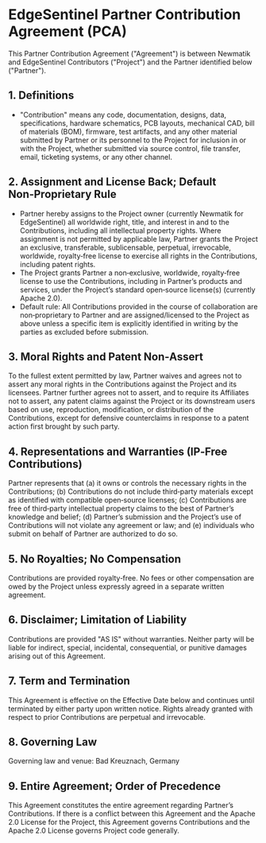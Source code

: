 # EdgeSentinel Partner Contribution Agreement (PCA)

This Partner Contribution Agreement ("Agreement") is between Newmatik and EdgeSentinel Contributors ("Project") and the Partner identified below ("Partner").

## 1. Definitions

- "Contribution" means any code, documentation, designs, data, specifications, hardware schematics, PCB layouts, mechanical CAD, bill of materials (BOM), firmware, test artifacts, and any other material submitted by Partner or its personnel to the Project for inclusion in or with the Project, whether submitted via source control, file transfer, email, ticketing systems, or any other channel.

## 2. Assignment and License Back; Default Non‑Proprietary Rule

- Partner hereby assigns to the Project owner (currently Newmatik for EdgeSentinel) all worldwide right, title, and interest in and to the Contributions, including all intellectual property rights. Where assignment is not permitted by applicable law, Partner grants the Project an exclusive, transferable, sublicensable, perpetual, irrevocable, worldwide, royalty‑free license to exercise all rights in the Contributions, including patent rights.
- The Project grants Partner a non‑exclusive, worldwide, royalty‑free license to use the Contributions, including in Partner’s products and services, under the Project’s standard open‑source license(s) (currently Apache 2.0).
- Default rule: All Contributions provided in the course of collaboration are non‑proprietary to Partner and are assigned/licensed to the Project as above unless a specific item is explicitly identified in writing by the parties as excluded before submission.

## 3. Moral Rights and Patent Non‑Assert

To the fullest extent permitted by law, Partner waives and agrees not to assert any moral rights in the Contributions against the Project and its licensees. Partner further agrees not to assert, and to require its Affiliates not to assert, any patent claims against the Project or its downstream users based on use, reproduction, modification, or distribution of the Contributions, except for defensive counterclaims in response to a patent action first brought by such party.

## 4. Representations and Warranties (IP‑Free Contributions)

Partner represents that (a) it owns or controls the necessary rights in the Contributions; (b) Contributions do not include third‑party materials except as identified with compatible open‑source licenses; (c) Contributions are free of third‑party intellectual property claims to the best of Partner’s knowledge and belief; (d) Partner’s submission and the Project’s use of Contributions will not violate any agreement or law; and (e) individuals who submit on behalf of Partner are authorized to do so.

## 5. No Royalties; No Compensation

Contributions are provided royalty‑free. No fees or other compensation are owed by the Project unless expressly agreed in a separate written agreement.

## 6. Disclaimer; Limitation of Liability

Contributions are provided "AS IS" without warranties. Neither party will be liable for indirect, special, incidental, consequential, or punitive damages arising out of this Agreement.

## 7. Term and Termination

This Agreement is effective on the Effective Date below and continues until terminated by either party upon written notice. Rights already granted with respect to prior Contributions are perpetual and irrevocable.

## 8. Governing Law

Governing law and venue: Bad Kreuznach, Germany

## 9. Entire Agreement; Order of Precedence

This Agreement constitutes the entire agreement regarding Partner’s Contributions. If there is a conflict between this Agreement and the Apache 2.0 License for the Project, this Agreement governs Contributions and the Apache 2.0 License governs Project code generally.
